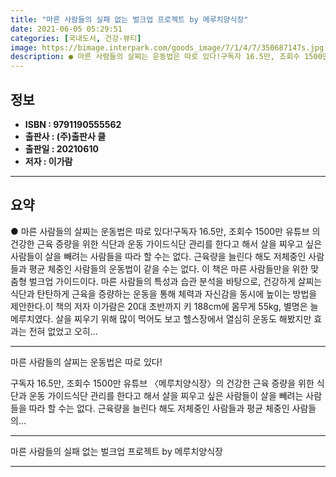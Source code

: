 ```yaml
---
title: "마른 사람들의 실패 없는 벌크업 프로젝트 by 메루치양식장"
date: 2021-06-05 05:29:51
categories: [국내도서, 건강-뷰티]
image: https://bimage.interpark.com/goods_image/7/1/4/7/350687147s.jpg
description: ● 마른 사람들의 살찌는 운동법은 따로 있다!구독자 16.5만, 조회수 1500만 유튜브 의건강한 근육 증량을 위한 식단과 운동 가이드식단 관리를 한다고 해서 살을 찌우고 싶은 사람들이 살을 빼려는 사람들을 따라 할 수는 없다. 근육량을 늘린다 해도 저체중인 사람들과 평균 체중인 사람
---
```


## **정보**

- **ISBN : 9791190555562**
- **출판사 : (주)출판사 클**
- **출판일 : 20210610**
- **저자 : 이가람**

------



## **요약**

●  마른 사람들의 살찌는 운동법은 따로 있다!구독자 16.5만, 조회수 1500만 유튜브 의건강한 근육 증량을 위한 식단과 운동 가이드식단 관리를 한다고 해서 살을 찌우고 싶은 사람들이 살을 빼려는 사람들을 따라 할 수는 없다. 근육량을 늘린다 해도 저체중인 사람들과 평균 체중인 사람들의 운동법이 같을 수는 없다. 이 책은 마른 사람들만을 위한 맞춤형 벌크업 가이드이다. 마른 사람들의 특성과 습관 분석을 바탕으로, 건강하게 살찌는 식단과 탄탄하게 근육을 증량하는 운동을 통해 체력과 자신감을 동시에 높이는 방법을 제안한다.이 책의 저자 이가람은 20대 초반까지 키 188cm에 몸무게 55kg, 별명은 늘 메루치였다. 살을 찌우기 위해 많이 먹어도 보고 헬스장에서 열심히 운동도 해봤지만 효과는 전혀 없었고 오히...

------

마른 사람들의 살찌는 운동법은 따로 있다!

구독자 16.5만, 조회수 1500만 유튜브 〈메루치양식장〉의
건강한 근육 증량을 위한 식단과 운동 가이드식단 관리를 한다고 해서 살을 찌우고 싶은 사람들이 살을 빼려는 사람들을 따라 할 수는 없다. 근육량을 늘린다 해도 저체중인 사람들과 평균 체중인 사람들의... 

------


마른 사람들의 실패 없는 벌크업 프로젝트 by 메루치양식장 

------


